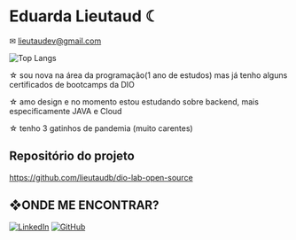 
# Eduarda Lieutaud ☾
  ✉ lieutaudev@gmail.com

![Top Langs](https://github-readme-stats-git-masterrstaa-rickstaa.vercel.app/api/top-langs/?username=lieutaudb&layout=compact&bg_color=c8a2c8&border_color=30A3DC&title_color=fff&text_color=FFF)

☆ sou nova na área da programação(1 ano de estudos) mas já tenho alguns certificados de bootcamps da DIO

☆ amo design e no momento estou estudando sobre backend, mais especificamente JAVA e Cloud

☆ tenho 3 gatinhos de pandemia (muito carentes)


## Repositório do projeto
https://github.com/lieutaudb/dio-lab-open-source

## ❖ONDE ME ENCONTRAR?

[![LinkedIn](https://img.shields.io/badge/LinkedIn-c8a2c8?style=for-the-badge&logo=linkedin&logoColor=0E76A8)](https://www.linkedin.com/in/lieutaudb/)
[![GitHub](https://img.shields.io/badge/github-c8a2c8?style=for-the-badge&logo=github&logoColor=000)](https://www.github.com/lieutaudb/)
